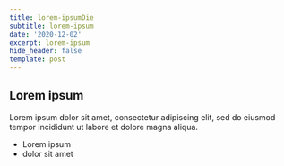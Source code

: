 ```yaml
---
title: lorem-ipsumDie
subtitle: lorem-ipsum
date: '2020-12-02'
excerpt: lorem-ipsum
hide_header: false
template: post
---
```

## Lorem ipsum
Lorem ipsum dolor sit amet, consectetur adipiscing elit, sed do eiusmod tempor incididunt ut labore et dolore magna aliqua.
- Lorem ipsum
- dolor sit amet